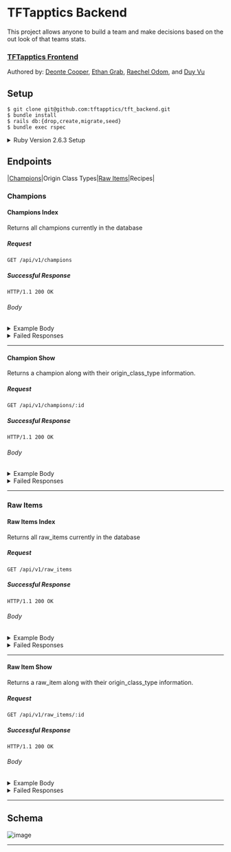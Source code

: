 # TFTapptics Backend
This project allows anyone to build a team and make decisions based on the out look of that teams stats.

### [TFTapptics Frontend](https://github.com/tftapptics/tft_tapptics)

Authored by: [Deonte Cooper](https://github.com/djc00p),  [Ethan Grab](https://github.com/Stoovels),
[Raechel Odom](https://github.com/raechelo), and [Duy Vu](https://github.com/Rosebud303)

## Setup

```
$ git clone git@github.com:tftapptics/tft_backend.git
$ bundle install
$ rails db:{drop,create,migrate,seed}
$ bundle exec rspec
```

<details><summary>Ruby Version 2.6.3 Setup</summary>

Check Version is up to date with version `2.6.3` by running `$ rbenv versions`

```
$ rbenv versions
	=> system
		 2.1.5
		 2.3.1
		 2.3.3
		 2.4.1
	 * 2.6.0 (set by /Users/user/turing/4_module/projects/tft_backend/.ruby-version)
```
If you don't have updated version `2.6.3` run `$  brew update && brew upgrade ruby-build`

Then you can run `$ rbenv install 2.6.3`

Now when you check your versions with you should see `2.6.3` as an option.

```
$ rbenv versions
	=>  system
		  2.1.5
		  2.3.1
		  2.3.3
		  2.4.1
		* 2.6.0 (set by /Users/djc00p/turing/4_module/projects/tft_backend/.ruby-version)
		  2.6.3
```

Looks like its available now just run `$ rbenv local 2.6.3`

Now everything should be setup and you should see an updated version.

```
$ rbenv versions
	=>  system
			2.1.5
			2.3.1
			2.3.3
			2.4.1
			2.6.0
		* 2.6.3 (set by /Users/djc00p/turing/4_module/projects/tft_backend/.ruby-version)
```

`$ rbenv local` will also return `2.6.3`

</details>

## Endpoints
|[Champions](#champions)|Origin Class Types|[Raw Items](#raw_items)|Recipes|
### Champions

#### Champions Index

Returns all champions currently in the database

##### Request

```http
GET /api/v1/champions
```

##### Successful Response

```http
HTTP/1.1 200 OK
```

###### Body

<details><summary>Example Body</summary>

```json
{
    "data": [
        {
            "id": "1",
            "type": "champions",
            "attributes": {
                "data": {
                    "id": 1,
                    "name": "Aatrox, the Darkin Blade",
                    "champion_thumbnail": "https://ddragon.leagueoflegends.com/cdn/9.13.1/img/champion/Aatrox.png",
                    "cost": 3,
                    "health": [
                        650,
                        1170,
                        2340
                    ],
                    "dmg": 65,
                    "armor": 25,
                    "mr": 20,
                    "atk_spd": 0.65,
                    "range": "■□□□",
                    "ability_thumbnail": "https://raw.communitydragon.org/latest/game/assets/characters/aatrox/hud/icons2d/aatrox_q3.png",
                    "ability_info": {
                        "title": "The Darkin Blade",
                        "attributes": [
                            {
                                "damage": [
                                    300,
                                    500,
                                    700
                                ]
                            }
                        ],
                        "descrption": "Aatrox cleaves the area in front of him, dealing damage to enemies inside it"
                    },
                    "model_img": null,
                    "created_at": "2019-07-18T20:59:30.289Z",
                    "updated_at": "2019-07-18T20:59:30.289Z"
                },
                "origin_class_type": {
                    "data": [
                        {
                            "id": "2",
                            "type": "origin_class_type",
                            "attributes": {
                                "data": {
                                    "id": 2,
                                    "name": "Blademaster",
                                    "thumbnail": "https://img.rankedboost.com/wp-content/plugins/league/assets/tft/Blademaster.png",
                                    "summary": "Blademasters have a chance to strike additional times each attack.",
                                    "tier_info": [
                                        " (2)  Blademasters 35% chance to strike 1 additional attack",
                                        " (4)  Blademasters 35% chance to strike 2 additional"
                                    ],
                                    "tiers": [
                                        2,
                                        4
                                    ],
                                    "created_at": "2019-07-18T20:59:30.224Z",
                                    "updated_at": "2019-07-18T20:59:30.224Z"
                                }
                            }
                        },
                        {
                            "id": "11",
                            "type": "origin_class_type",
                            "attributes": {
                                "data": {
                                    "id": 11,
                                    "name": "Demon",
                                    "thumbnail": "https://img.rankedboost.com/wp-content/plugins/league/assets/tft/Demon.png",
                                    "summary": "Attacks from Demons have a chance on hit to burn all of an enemy's mana and deal that much as true damage.",
                                    "tier_info": [
                                        " (2)  Demons have a 40% Chance on Hit to Mana Burn",
                                        " (4)  Demons have a 60% Chance on Hit to Mana Burn",
                                        " (6)  Demons have a 80% Chance on Hit to Mana Burn"
                                    ],
                                    "tiers": [
                                        2,
                                        4,
                                        6
                                    ],
                                    "created_at": "2019-07-18T20:59:30.244Z",
                                    "updated_at": "2019-07-18T20:59:30.244Z"
                                }
                            }
                        }
                    ]
                }
            }
        },
        {
            "id": "2",
            "type": "champions",
            "attributes": {
                "data": {
                    "id": 2,
                    "name": "Ahri, the Nine-Tailed Fox",
                    "champion_thumbnail": "https://ddragon.leagueoflegends.com/cdn/9.13.1/img/champion/Ahri.png",
                    "cost": 2,
                    "health": [
                        450,
                        810,
                        1620
                    ],
                    "dmg": 50,
                    "armor": 20,
                    "mr": 20,
                    "atk_spd": 0.55,
                    "range": "■■■□",
                    "ability_thumbnail": "https://raw.communitydragon.org/latest/game/assets/characters/ahri/hud/icons2d/ahri_orbofdeception.png",
                    "ability_info": {
                        "title": "Orb of Deception",
                        "attributes": [
                            {
                                "damage": [
                                    100,
                                    175,
                                    250
                                ]
                            }
                        ],
                        "descrption": "Ahri fires an orb in a line that returns to her, damaging enemies it passes through"
                    },
                    "model_img": null,
                    "created_at": "2019-07-18T20:59:30.315Z",
                    "updated_at": "2019-07-18T20:59:30.315Z"
                },
                "origin_class_type": {
                    "data": [
                        {
                            "id": "10",
                            "type": "origin_class_type",
                            "attributes": {
                                "data": {
                                    "id": 10,
                                    "name": "Sorcerer",
                                    "thumbnail": "https://img.rankedboost.com/wp-content/plugins/league/assets/tft/Sorcerer.png",
                                    "summary": "Sorcerers gain double mana from attacking. Allies have bonus spell damage.",
                                    "tier_info": [
                                        " (3)  Sorcerers gain double mana from attacking. +35% Spell Damage",
                                        " (6)  Sorcerers gain double mana from attacking. +100% Spell Damage"
                                    ],
                                    "tiers": [
                                        3,
                                        6
                                    ],
                                    "created_at": "2019-07-18T20:59:30.242Z",
                                    "updated_at": "2019-07-18T20:59:30.242Z"
                                }
                            }
                        },
                        {
                            "id": "21",
                            "type": "origin_class_type",
                            "attributes": {
                                "data": {
                                    "id": 21,
                                    "name": "Wild",
                                    "thumbnail": "https://img.rankedboost.com/wp-content/plugins/league/assets/tft/Wild.png",
                                    "summary": "Attacks generate stacks of Fury (stacks up to 5 times) with every attack. Each stack of Fury gives 7% Attack Speed.",
                                    "tier_info": [
                                        " (2)  Wild allies only gain 7% Attack Speed (stacks up to 5 times)",
                                        " (4)  All allies gain 7% Attack Speed (stacks up to 5 times)"
                                    ],
                                    "tiers": [
                                        2,
                                        4
                                    ],
                                    "created_at": "2019-07-18T20:59:30.267Z",
                                    "updated_at": "2019-07-18T20:59:30.267Z"
                                }
                            }
                        }
                    ]
                }
            }
        }
		]
}
```

</details>

<details><summary>Failed Responses</summary>

##### Other

```http
HTTP/1.1 500 Internal Server Error
```

###### Body

```js
{"error": "Internal Server Error"}
```

</details>

---

#### Champion Show

Returns a champion along with their origin_class_type information.

##### Request

```http
GET /api/v1/champions/:id
```

##### Successful Response

```http
HTTP/1.1 200 OK
```

###### Body
<details><summary>Example Body</summary>

```json
{
    "data": {
        "id": "42",
        "type": "champions",
        "attributes": {
            "id": 42,
            "name": "Swain, the Noxian Grand General",
            "champion_thumbnail": "https://ddragon.leagueoflegends.com/cdn/9.14.1/img/champion/Swain.png",
            "cost": 5,
            "health": [
                850,
                1530,
                3060
            ],
            "dmg": 65,
            "armor": 25,
            "mr": 20,
            "atk_spd": 0.65,
            "range": "■■□□",
            "ability_thumbnail": "https://raw.communitydragon.org/latest/game/assets/characters/swain/hud/icons2d/swain_r.png",
            "ability_name": " Demonflare",
            "ability_info": "Active: Transforms for 6 seconds, dealing 50 / 100 / 150 magic damage to all nearby enemies with each tick while healing for 50 / 90 / 130 health with each tick. At the end of his transformation, sends out a burst of energy dealing 300 / 600 / 900 magic damage to nearby enemies.",
            "model_img": "https://i.imgur.com/SNB9NHk.png",
            "origin_class_types": [
                {
                    "id": 9,
                    "name": "Shapeshifter",
                    "thumbnail": "https://img.rankedboost.com/wp-content/plugins/league/assets/tft/Shapeshifter.png",
                    "summary": "Shapeshifters gain bonus maximum Health when they transform.",
                    "tier_info": [
                        " (3)  Shapeshifters gain 100% Bonus Maximum Health"
                    ],
                    "tiers": [
                        3
                    ],
                    "created_at": "2019-07-21T04:27:22.528Z",
                    "updated_at": "2019-07-21T04:27:22.528Z"
                },
                {
                    "id": 11,
                    "name": "Demon",
                    "thumbnail": "https://img.rankedboost.com/wp-content/plugins/league/assets/tft/Demon.png",
                    "summary": "Attacks from Demons have a chance on hit to burn all of an enemy's mana and deal that much as true damage.",
                    "tier_info": [
                        " (2)  Demons have a 40% Chance on Hit to Mana Burn",
                        " (4)  Demons have a 60% Chance on Hit to Mana Burn",
                        " (6)  Demons have a 80% Chance on Hit to Mana Burn"
                    ],
                    "tiers": [
                        2,
                        4,
                        6
                    ],
                    "created_at": "2019-07-21T04:27:22.535Z",
                    "updated_at": "2019-07-21T04:27:22.535Z"
                },
                {
                    "id": 16,
                    "name": "Imperial",
                    "thumbnail": "https://img.rankedboost.com/wp-content/plugins/league/assets/tft/Imperial.png",
                    "summary": "Imperials deal double damage.",
                    "tier_info": [
                        " (2)  1 Random Imperial deals double damage",
                        " (4)  All Imperials deal double damage"
                    ],
                    "tiers": [
                        2,
                        4
                    ],
                    "created_at": "2019-07-21T04:27:22.565Z",
                    "updated_at": "2019-07-21T04:27:22.565Z"
                }
            ]
        }
    }
}
```

</details>

<details><summary>Failed Responses</summary>

##### Other

```http
HTTP/1.1 500 Internal Server Error
```

###### Body

```js
{"error": "Internal Server Error"}
```

</details>

---
### Raw Items

#### Raw Items Index

Returns all raw_items currently in the database

##### Request

```http
GET /api/v1/raw_items
```

##### Successful Response

```http
HTTP/1.1 200 OK
```

###### Body

<details><summary>Example Body</summary>

```json
{
    "data": [
        {
            "id": "1",
            "type": "raw_items",
            "attributes": {
                "id": 1,
                "name": "B. F. Sword",
                "thumbnail": "https://raw.communitydragon.org/latest/game/assets/maps/particles/tft/icon_bfsword.tft.png",
                "stat_boost": " +20 Attack Damage"
            }
        },
        {
            "id": "2",
            "type": "raw_items",
            "attributes": {
                "id": 2,
                "name": "Chain Vest",
                "thumbnail": "https://raw.communitydragon.org/latest/game/assets/maps/particles/tft/tft_item_chainvest.tft.png",
                "stat_boost": "+20 Armor"
            }
        }
		]
}
```

</details>

<details><summary>Failed Responses</summary>

##### Other

```http
HTTP/1.1 500 Internal Server Error
```

###### Body

```js
{"error": "Internal Server Error"}
```

</details>

---

#### Raw Item Show

Returns a raw_item along with their origin_class_type information.

##### Request

```http
GET /api/v1/raw_items/:id
```

##### Successful Response

```http
HTTP/1.1 200 OK
```

###### Body

<details><summary>Example Body</summary>

```json
{
    "data": {
        "id": "1",
        "type": "raw_items",
        "attributes": {
            "id": 1,
            "name": "B. F. Sword",
            "thumbnail": "https://raw.communitydragon.org/latest/game/assets/maps/particles/tft/icon_bfsword.tft.png",
            "stat_boost": " +20 Attack Damage"
        }
    }
}
```

</details>

<details><summary>Failed Responses</summary>

##### Other

```http
HTTP/1.1 500 Internal Server Error
```

###### Body

```js
{"error": "Internal Server Error"}
```

</details>

---

## Schema

![image](https://user-images.githubusercontent.com/45864171/61517178-df34b100-a9c3-11e9-912e-14e0c3cfab30.png)

---
